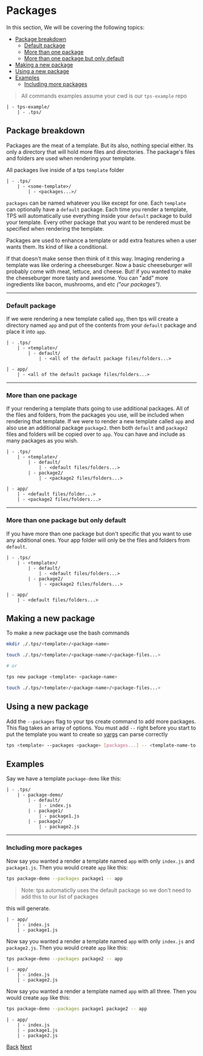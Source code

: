 # Packages

In this section, We will be covering the following topics:


<!-- START doctoc generated TOC please keep comment here to allow auto update -->
<!-- DON'T EDIT THIS SECTION, INSTEAD RE-RUN doctoc TO UPDATE -->


- [Package breakdown](#package-breakdown)
  - [Default package](#default-package)
  - [More than one package](#more-than-one-package)
  - [More than one package but only default](#more-than-one-package-but-only-default)
- [Making a new package](#making-a-new-package)
- [Using a new package](#using-a-new-package)
- [Examples](#examples)
  - [Including more packages](#including-more-packages)

<!-- END doctoc generated TOC please keep comment here to allow auto update -->


> All commands examples assume your cwd is our `tps-example` repo

    | - tps-example/
        | - .tps/

## Package breakdown

Packages are the meat of a template. But its also, nothing special either. Its only a directory that will hold more files and directories. The package's files and folders are used when rendering your template.

All packages live inside of a tps `template` folder

    | - .tps/
        | - <some-template>/
            | - <packages...>/

`packages` can be named whatever you like except for one. Each `template` can optionally have a `default` package. Each time you render a template, TPS will automatically use everything inside your `default` package to build your template. Every other package that you want to be rendered must be specified when rendering the template.

Packages are used to enhance a template or add extra features when a user wants them. Its kind of like a conditional.

If that doesn't make sense then think of it this way. Imaging rendering a template was like ordering a cheeseburger. Now a basic cheeseburger will probably come with meat, lettuce, and cheese. But! if you wanted to make the cheeseburger more tasty and awesome. You can "add" more ingredients like bacon, mushrooms, and etc _("our packages")_.

---

### Default package

If we were rendering a new template called `app`, then tps will create a directory named `app` and put of the contents from your `default` package and place it into `app`.

    | - .tps/
        | - <template>/
            | - default/
                | - <all of the default package files/folders...>

    | - app/
        | - <all of the default package files/folders...>

---

### More than one package

If your rendering a template thats going to use additional packages. All of the files and folders, from the packages you use, will be included when rendering that template. If we were to render a new template called `app` and also use an additional package `package2`. then both `default` and `package2` files and folders will be copied over to `app`. You can have and include as many packages as you wish.

    | - .tps/
        | - <template>/
            | - default/
                | - <default files/folders...>
            | - package2/
                | - <package2 files/folders...>

    | - app/
        | - <default files/folder...>
        | - <package2 files/folders...>

---

### More than one package but only default

If you have more than one package but don't specific that you want to use any additional ones. Your app folder will only be the files and folders from `default`.

    | - .tps/
        | - <template>/
            | - default/
                | - <default files/folders...>
            | - package2/
                | - <package2 files/folders...>

    | - app/
        | - <default files/folders...>

## Making a new package

To make a new package use the bash commands

```bash
mkdir ./.tps/<template>/<package-name>

touch ./.tps/<template>/<package-name>/<package-files...>

# or

tps new package <template> <package-name>

touch ./.tps/<template>/<package-name>/<package-files...>
```

## Using a new package

Add the `--packages` flag to your tps create command to add more packages. This flag takes an array of options. You must add `--` right before you start to put the template you want to create so [yargs](http://yargs.js.org/)
 can parse correctly

```bash
tps <template> --packages <package> [packages...] -- <template-name-to-create>
```

## Examples

Say we have a template `package-demo` like this:

    | - .tps/
        | - package-demo/
            | - default/
                | - index.js
            | - package1/
                | - package1.js
            | - package2/
                | - package2.js

---

### Including more packages

Now say you wanted a render a template named `app` with only `index.js` and `package1.js`. Then you would create `app` like this:

```bash
tps package-demo --packages package1 -- app
```

> Note: tps automaticlly uses the default package so we don't need to add this to our list of packages

this will generate.

    | - app/
        | - index.js
        | - package1.js

Now say you wanted a render a template named `app` with only `index.js` and `package2.js`. Then you would create `app` like this:

```bash
tps package-demo --packages package2 -- app
```

    | - app/
        | - index.js
        | - package2.js

Now say you wanted a render a template named `app` with all three. Then you would create `app` like this:

```bash
tps package-demo --packages package1 package2 -- app
```

    | - app/
        | - index.js
        | - package1.js
        | - package2.js

[Back](./README.md)
[Next](./dynamic-files.md)

